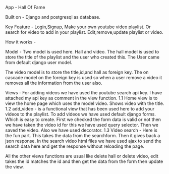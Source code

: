 App - Hall Of Fame

Built on - Django and postgresql as database. 

Key Feature - Login,Signup, Make your own youtube video playlist. Or search for video to add in your playlist. Edit,remove,update playlist or video. 

How it works - 

Model - Two model is used here. Hall and video. The hall model is used to store the title of the playlist and the user who created this. The User came from default django user model. 

The video model is to store the title,id,and hall as foreign key. The on cascade model on the foreign key is used so when a user remove a video it removes all the information from the user also. 


Views - For adding videos we have used the youtube search api key. I have attached my api key as comment in the view function. 
1.1 Home view is to view the home page which uses the model video. Shows video with the title. 
1.2 add_video - is a functional view that has been used here to add your videos to the playlist. To add videos we have used default django forms. Which is easy to create. First we checked the form data is valid or not then we have taken the video id for this we have used query selector. Then we saved the video. Also we have used decorator. 
1.3 Video search - Here is the fun part. This takes the data from the searchform. Then it gives back a json response. In the search video html files we have used ajax to send the search data here and get the response without reloading the page.

All the other views functions are usual like delete hall or delete video, edit takes the id matches the id and then get the data from the form then update the view. 
